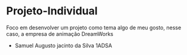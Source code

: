 # Projeto-Individual
Foco em desenvolver um projeto como tema algo de meu gosto, nesse caso, a empresa de animação DreamWorks 



- Samuel Augusto jacinto da Silva 1ADSA